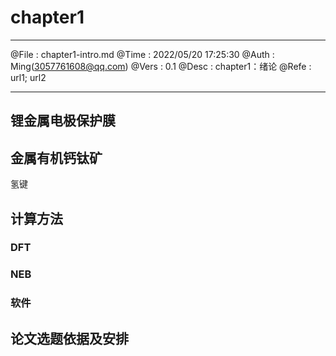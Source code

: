 # chapter1

--------

@File    :   chapter1-intro.md
@Time    :   2022/05/20 17:25:30
@Auth    :   Ming(<3057761608@qq.com>)
@Vers    :   0.1
@Desc    :   chapter1：绪论
@Refe    :   url1; url2

--------

## 锂金属电极保护膜



## 金属有机钙钛矿

氢键

## 计算方法

### DFT

### NEB

### 软件

## 论文选题依据及安排